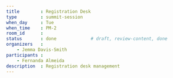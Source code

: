 ```yaml
---
title        : Registration Desk
type         : summit-session
when_day     : Tue
when_time    : PM-2
room_id      :
status       : done             # draft, review-content, done
organizers   :
    - Jemma Davis-Smith
participants :
    - Fernanda Almeida
description  : Registration desk management
---
```


